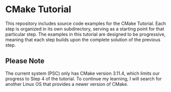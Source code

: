 # CMake Tutorial
This repository includes source code examples for the CMake Tutorial. Each step is organized in its own subdirectory, serving as a starting point for that particular step. The examples in this tutorial are designed to be progressive, meaning that each step builds upon the complete solution of the previous step.

## Please Note
The current system (PSC) only has CMake version 3.11.4, which limits our progress to Step 4 of the tutorial. To continue my learning, I will search for another Linux OS that provides a newer version of CMake.
